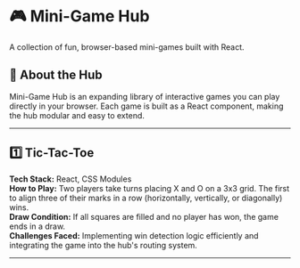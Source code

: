 # 🎮 Mini-Game Hub

A collection of fun, browser-based mini-games built with React.

## 📝 About the Hub
Mini-Game Hub is an expanding library of interactive games you can play directly in your browser. Each game is built as a React component, making the hub modular and easy to extend.

---

## 1️⃣ Tic-Tac-Toe
**Tech Stack:** React, CSS Modules  
**How to Play:** Two players take turns placing X and O on a 3x3 grid. The first to align three of their marks in a row (horizontally, vertically, or diagonally) wins.  
**Draw Condition:** If all squares are filled and no player has won, the game ends in a draw.  
**Challenges Faced:** Implementing win detection logic efficiently and integrating the game into the hub's routing system.

---
